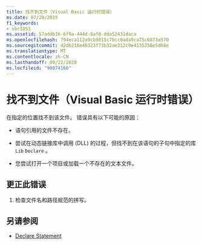 ```yaml
---
title: 找不到文件（Visual Basic 运行时错误）
ms.date: 07/20/2015
f1_keywords:
- vbrID53
ms.assetid: 57addb16-6f9a-444d-8af8-dda52431daca
ms.openlocfilehash: 794eca112a9cb9015c7bcc0ada9ca75c6873a570
ms.sourcegitcommit: d2db216e46323f73b32ae312c9e4135258e5d68e
ms.translationtype: MT
ms.contentlocale: zh-CN
ms.lasthandoff: 09/22/2020
ms.locfileid: "90874166"
---
```

# <a name="file-not-found-visual-basic-run-time-error"></a>找不到文件（Visual Basic 运行时错误）

在指定的位置找不到该文件。 错误具有以下可能的原因：  
  
- 语句引用的文件不存在。  
  
- 尝试在动态链接库中调用 (DLL) 的过程，但找不到在该语句的子句中指定的库 `Lib` `Declare` 。  
  
- 您尝试打开一个项目或加载一个不存在的文本文件。  
  
## <a name="to-correct-this-error"></a>更正此错误  
  
1. 检查文件名和路径规范的拼写。  
  
## <a name="see-also"></a>另请参阅

- [Declare Statement](../statements/declare-statement.md)
